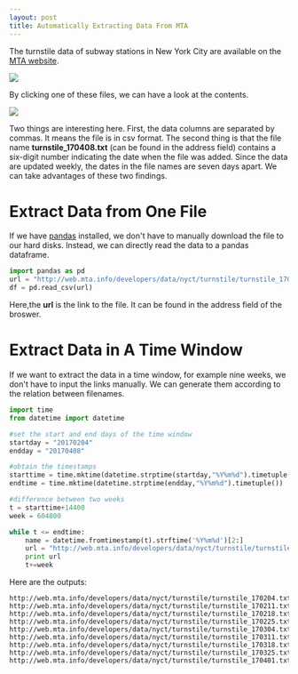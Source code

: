 ```yaml
---
layout: post
title: Automatically Extracting Data From MTA
---
```


The turnstile data of subway stations in New York City are available on the [MTA website](http://web.mta.info/developers/turnstile.html).

![](https://github.com/leeguoo/leeguoo.github.io/blob/master/images/2017-04-16-MTA-auto-extraction/Screen%20Shot%202017-04-16%20at%2011.45.46%20AM.png?raw=true)

By clicking one of these files, we can have a look at the contents.

![](https://github.com/leeguoo/leeguoo.github.io/blob/master/images/2017-04-16-MTA-auto-extraction/Screen%20Shot%202017-04-16%20at%201.40.43%20PM.png?raw=true)

Two things are interesting here. First, the data columns are separated by commas. It means the file is in csv format. The second thing is that the file name **turnstile_170408.txt** (can be found in the address field) contains a six-digit number indicating the date when the file was added. Since the data are updated weekly, the dates in the file names are seven days apart. We can take advantages of these two findings.

# Extract Data from One File

If we have [pandas](http://pandas.pydata.org/) installed, we don't have to manually download the file to our hard disks. Instead, we can directly read the data to a pandas dataframe.

```python
import pandas as pd
url = "http://web.mta.info/developers/data/nyct/turnstile/turnstile_170408.txt"
df = pd.read_csv(url)
``` 

Here,the **url** is the link to the file. It can be found in the address field of the broswer.  

# Extract Data in A Time Window

If we want to extract the data in a time window, for example nine weeks, we don't have to input the links manually. We can generate them according to the relation between filenames.

```python
import time
from datetime import datetime

#set the start and end days of the time window
startday = "20170204"
endday = "20170408"

#obtain the timestamps
starttime = time.mktime(datetime.strptime(startday,"%Y%m%d").timetuple())
endtime = time.mktime(datetime.strptime(endday,"%Y%m%d").timetuple())

#difference between two weeks
t = starttime+14400
week = 604800

while t <= endtime:
    name = datetime.fromtimestamp(t).strftime('%Y%m%d')[2:]
    url = "http://web.mta.info/developers/data/nyct/turnstile/turnstile_{0}.txt".format(name)
    print url
    t+=week
```
Here are the outputs:
```
http://web.mta.info/developers/data/nyct/turnstile/turnstile_170204.txt
http://web.mta.info/developers/data/nyct/turnstile/turnstile_170211.txt
http://web.mta.info/developers/data/nyct/turnstile/turnstile_170218.txt
http://web.mta.info/developers/data/nyct/turnstile/turnstile_170225.txt
http://web.mta.info/developers/data/nyct/turnstile/turnstile_170304.txt
http://web.mta.info/developers/data/nyct/turnstile/turnstile_170311.txt
http://web.mta.info/developers/data/nyct/turnstile/turnstile_170318.txt
http://web.mta.info/developers/data/nyct/turnstile/turnstile_170325.txt
http://web.mta.info/developers/data/nyct/turnstile/turnstile_170401.txt
```
